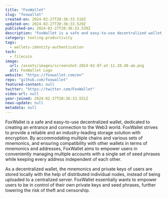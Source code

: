 ```yaml
---
title: "FoxWallet"
slug: "foxwallet"
created-on: 2024-02-27T20:36:33.516Z
updated-on: 2024-02-27T20:36:33.529Z
published-on: 2024-02-27T20:36:33.539Z
description: "FoxWallet is a safe and easy-to-use decentralized wallet, dedicated to creating an entrance and connection to the Web3 world."
category: tooling-productivity
tags:
  - wallets-identity-authentication
tech:
  - filecoin
image:
  url: /assets/images/screenshot-2024-02-07-at-11.20.48-am.png
  alt: FoxWallet Logo
website: "https://foxwallet.com/en"
repo: "github.com/foxwallet"
featured-content: null
twitter: "https://twitter.com/FoxWallet"
video-url: null
year-joined: 2024-02-27T20:36:33.551Z
news-update: null
metadata: null
---
```


FoxWallet is a safe and easy-to-use decentralized wallet, dedicated to creating an entrance and connection to the Web3 world. FoxWallet strives to provide a reliable and an industry-leading storage solution with encryption. By accommodating multiple chains and various sets of mnemonics, and ensuring compatibility with other wallets in terms of mnemonics and addresses, FoxWallet aims to empower users in conveniently managing multiple accounts with a single set of seed phrases while keeping every address independent of each other.

As a decentralized wallet, the mnemonics and private keys of users are stored locally with the help of distributed individual nodes, instead of being uploaded to a centralized server. FoxWallet essentially wants to empower users to be in control of their own private keys and seed phrases, further lowering the risk of theft and censorship.
